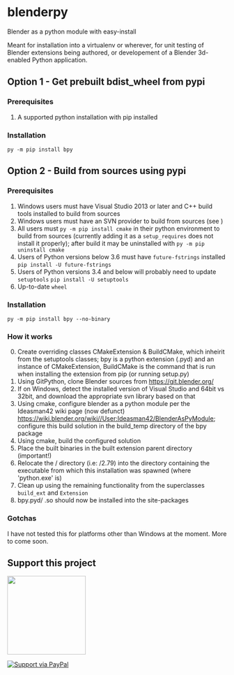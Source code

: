 # blenderpy
Blender as a python module with easy-install

Meant for installation into a virtualenv or wherever, for unit testing of Blender extensions being authored, or developement of a Blender 3d-enabled Python application.

## Option 1 - Get prebuilt bdist_wheel from pypi

### Prerequisites

1. A supported python installation with pip installed

### Installation

`py -m pip install bpy`

## Option 2 - Build from sources using pypi

### Prerequisites

1. Windows users must have Visual Studio 2013 or later and C++ build tools installed to build from sources
2. Windows users must have an SVN provider to build from sources (see )
3. All users must `py -m pip install cmake` in their python environment to build from sources (currently adding it as a `setup_requires` does not install it properly); after build it may be uninstalled with `py -m pip uninstall cmake`
4. Users of Python versions below 3.6 must have `future-fstrings` installed `pip install -U future-fstrings`
5. Users of Python versions 3.4 and below will probably need to update `setuptools` `pip install -U setuptools`
6. Up-to-date `wheel`

### Installation

`py -m pip install bpy --no-binary`

### How it works

0. Create overriding classes CMakeExtension & BuildCMake, which inheirit from the setuptools classes; bpy is a python extension (.pyd) and an instance of CMakeExtension, BuildCMake is the command that is run when installing the extension from pip (or running setup.py)
1. Using GitPython, clone Blender sources from https://git.blender.org/
2. If on Windows, detect the installed version of Visual Studio and 64bit vs 32bit, and download the appropriate svn library based on that
3. Using cmake, configure blender as a python module per the Ideasman42 wiki page (now defunct) https://wiki.blender.org/wiki//User:Ideasman42/BlenderAsPyModule; configure this build solution in the build_temp directory of the bpy package
4. Using cmake, build the configured solution
5. Place the built binaries in the built extension parent directory (important!)
6. Relocate the /<Version> directory (i.e: /2.79) into the directory containing the executable from which this installation was spawned (where 'python.exe' is)
7. Clean up using the remaining functionality from the superclasses `build_ext` and `Extension`
8. bpy.pyd/ .so should now be installed into the site-packages

### Gotchas

I have not tested this for platforms other than Windows at the moment. More to come soon.

## Support this project

<a href="https://www.patreon.com/bePatron?u=3979551" data-patreon-widget-type="become-patron-button"><img src="https://cloakandmeeple.files.wordpress.com/2017/06/become_a_patron_button3x.png?w=610" width="180px"></a>

[![Support via PayPal](https://cdn.rawgit.com/twolfson/paypal-github-button/1.0.0/dist/button.svg)](https://www.paypal.me/tylergubala/)